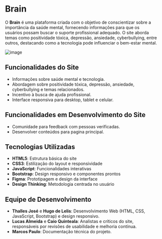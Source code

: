 
# **Brain**

O **Brain** é uma plataforma criada com o objetivo de conscientizar sobre a importância da saúde mental, fornecendo informações para que os usuários possam buscar o suporte profissional adequado. O site aborda temas como positividade tóxica, depressão, ansiedade, cyberbullying, entre outros, destacando como a tecnologia pode influenciar o bem-estar mental.

![image](https://github.com/user-attachments/assets/63663f5c-e0c5-48f2-b2ec-cadcbb34baca)

## **Funcionalidades do Site**

- Informações sobre saúde mental e tecnologia.
- Abordagem sobre positividade tóxica, depressão, ansiedade, cyberbullying e temas relacionados.
- Incentivo à busca de ajuda profissional.
- Interface responsiva para desktop, tablet e celular.

## **Funcionalidades em Desenvolvimento do Site**
- Comunidade para feedback com pessoas verificadas.
- Desenvolver conteúdos para pagina principal.

## **Tecnologias Utilizadas**

- **HTML5**: Estrutura básica do site
- **CSS3**: Estilização do layout e responsividade
- **JavaScript**: Funcionalidades interativas
- **Bootstrap**: Design responsivo e componentes prontos
- **Figma**: Prototipagem e design da interface
- **Design Thinking**: Metodologia centrada no usuário

## **Equipe de Desenvolvimento**

- **Thalles José** e **Hugo de Lelis**: Desenvolvimento Web (HTML, CSS, JavaScript, Bootstrap) e design responsivo.
- **Lucas Almeida** e **Caio Quinteala**: Analistas e críticos do site, responsáveis por revisões de usabilidade e melhoria contínua.
- **Marcos Paulo**: Documentação técnica do projeto.

